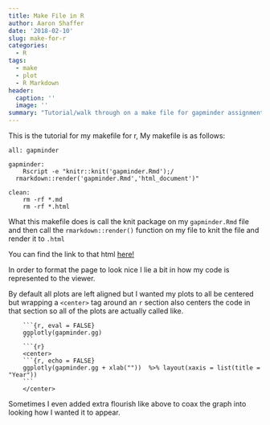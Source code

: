 ```yaml
---
title: Make File in R
author: Aaron Shaffer
date: '2018-02-10'
slug: make-for-r
categories:
  - R
tags:
  - make
  - plot
  - R Markdown
header:
  caption: ''
  image: ''
summary: "Tutorial/walk through on a make file for gapminder assignment"
---
```


This is the tutorial for my makefile for r, My makefile is as follows:

```{r}
all: gapminder

gapminder:
	Rscript -e "knitr::knit('gapminder.Rmd');/
  rmarkdown::render('gapminder.Rmd','html_document')"

clean:
	rm -rf *.md
	rm -rf *.html
```
What this makefile does is call the knit package on my `gapminder.Rmd` file and then call the `rmarkdown::render()` function on my file to knit the file and render it to `.html`

You can find the link to that html [here!](/project/gapminder/)


In order to format the page to look nice I lie a bit in how my code is represented to the viewer.

By default all plots are left aligned but I wanted my plots to all be centered but wrapping a `<center>` tag around an `r` section also centers the code in that section so all of the plots are actually called like.

```{r}
    ```{r, eval = FALSE}
    ggplotly(gapminder.gg)
    ```
    ```{r}
    <center>
    ```{r, echo = FALSE}
    ggplotly(gapminder.gg + xlab(""))  %>% layout(xaxis = list(title = "Year"))
    ```
    </center>
```

Sometimes I even added extra flourish like above to coax the graph into looking how I wanted it to appear.

